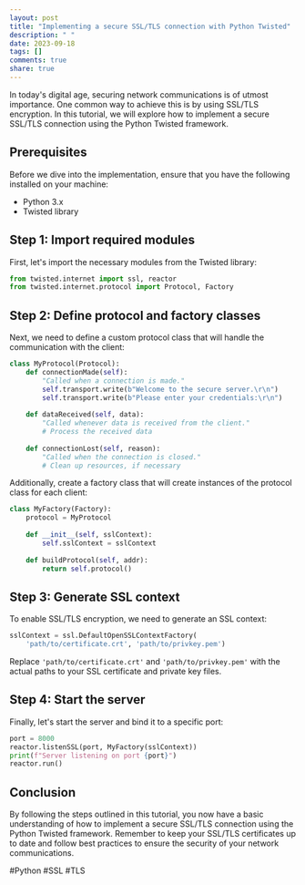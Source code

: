 ```yaml
---
layout: post
title: "Implementing a secure SSL/TLS connection with Python Twisted"
description: " "
date: 2023-09-18
tags: []
comments: true
share: true
---
```


In today's digital age, securing network communications is of utmost importance. One common way to achieve this is by using SSL/TLS encryption. In this tutorial, we will explore how to implement a secure SSL/TLS connection using the Python Twisted framework.

## Prerequisites
Before we dive into the implementation, ensure that you have the following installed on your machine:
- Python 3.x
- Twisted library 

## Step 1: Import required modules
First, let's import the necessary modules from the Twisted library:

```python
from twisted.internet import ssl, reactor
from twisted.internet.protocol import Protocol, Factory
```

## Step 2: Define protocol and factory classes
Next, we need to define a custom protocol class that will handle the communication with the client:

```python
class MyProtocol(Protocol):
    def connectionMade(self):
        "Called when a connection is made."
        self.transport.write(b"Welcome to the secure server.\r\n")
        self.transport.write(b"Please enter your credentials:\r\n")
        
    def dataReceived(self, data):
        "Called whenever data is received from the client."
        # Process the received data
        
    def connectionLost(self, reason):
        "Called when the connection is closed."
        # Clean up resources, if necessary
```

Additionally, create a factory class that will create instances of the protocol class for each client:

```python
class MyFactory(Factory):
    protocol = MyProtocol
    
    def __init__(self, sslContext):
        self.sslContext = sslContext
        
    def buildProtocol(self, addr):
        return self.protocol()
```

## Step 3: Generate SSL context
To enable SSL/TLS encryption, we need to generate an SSL context:

```python
sslContext = ssl.DefaultOpenSSLContextFactory(
    'path/to/certificate.crt', 'path/to/privkey.pem')
```
Replace `'path/to/certificate.crt'` and `'path/to/privkey.pem'` with the actual paths to your SSL certificate and private key files.

## Step 4: Start the server
Finally, let's start the server and bind it to a specific port:

```python
port = 8000
reactor.listenSSL(port, MyFactory(sslContext))
print(f"Server listening on port {port}")
reactor.run()
```

## Conclusion
By following the steps outlined in this tutorial, you now have a basic understanding of how to implement a secure SSL/TLS connection using the Python Twisted framework. Remember to keep your SSL/TLS certificates up to date and follow best practices to ensure the security of your network communications.

#Python #SSL #TLS